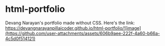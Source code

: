 # html-portfolio
Devang Narayan's portfolio made without CSS.
Here's the link: https://devangnarayanpillaicoder.github.io/html-portfolio/![image](https://github.com/user-attachments/assets/606b9aee-222f-4a60-b66a-4c5d0f514121)
